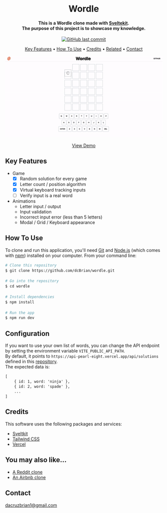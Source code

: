 <h1 align="center">
  <br>
  Wordle
  <br>
</h1>

<h4 align="center">This is a Wordle clone made with <a href="https://kit.svelte.dev/" target="_blank">Sveltekit</a>.<br>The purpose of this project is to showcase my knowledge.
</h4>

<p align="center">
    <a href="https://github.com/dcBrian/wordle/commits/main">
    <img src="https://img.shields.io/github/last-commit/dcBrian/wordle?style=flat-square"
         alt="GitHub last commit">
</p>

<p align="center">
  <a href="#key-features">Key Features</a> •
  <a href="#how-to-use">How To Use</a> •
  <a href="#credits">Credits</a> •
  <a href="#you-may-also-like">Related</a> •
  <a href="#contact">Contact</a>
</p>

<p align="center">
  <img src="/images/wordle.gif?raw=true"/>
</p>

<p align="center">
  <a href="https://wordle-eight-plum.vercel.app/">View Demo</a>
</p>

## Key Features

* Game
  - [x] Random solution for every game
  - [x] Letter count / position algorithm
  - [x] Virtual keyboard tracking inputs
  - [ ] Verify input is a real word
* Animations
  - Letter input / output
  - Input validation 
  - Incorrect input error (less than 5 letters)
  - Modal / Grid / Keyboard appearance

## How To Use

To clone and run this application, you'll need [Git](https://git-scm.com) and [Node.js](https://nodejs.org/en/download/) (which comes with [npm](http://npmjs.com)) installed on your computer. From your command line:

```bash
# Clone this repository
$ git clone https://github.com/dcBrian/wordle.git

# Go into the repository
$ cd wordle

# Install dependencies
$ npm install

# Run the app
$ npm run dev
```

## Configuration
If you want to use your own list of words, you can change the API endpoint by setting the environment variable `VITE_PUBLIC_API_PATH`.<br>
By default, it points to `https://api-pearl-eight.vercel.app/api/solutions` defined in this [repository](https://github.com/dcBrian/api).<br>
The expected data is:
```
[
    { id: 1, word: 'ninja' },
    { id: 2, word: 'spade' },
    ...
]
```

## Credits

This software uses the following packages and services:

- [Sveltkit](https://kit.svelte.dev/)
- [Tailwind CSS](https://tailwindcss.com/)
- [Vercel](https://vercel.com/)

## You may also like...

- [A Reddit clone](https://github.com/dcBrian/Reddit)
- [An Airbnb clone](https://github.com/dcBrian/Airbnb)

## Contact

dacruzbrian1@gmail.com
